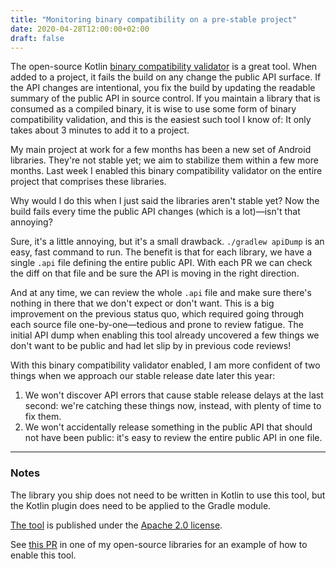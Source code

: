```yaml
---
title: "Monitoring binary compatibility on a pre-stable project"
date: 2020-04-28T12:00:00+02:00
draft: false
---
```


The open-source Kotlin [binary compatibility
validator](https://github.com/Kotlin/binary-compatibility-validator) is a great
tool. When added to a project, it fails the build on any change the public API
surface. If the API changes are intentional, you fix the build by updating the
readable summary of the public API in source control. If you maintain a library
that is consumed as a compiled binary, it is wise to use some form of binary
compatibility validation, and this is the easiest such tool I know of: It only
takes about 3 minutes to add it to a project.

My main project at work for a few months has been a new set of Android
libraries. They're not stable yet; we aim to stabilize them within a few more
months. Last week I enabled this binary compatibility validator on the entire
project that comprises these libraries.

Why would I do this when I just said the libraries aren't stable yet? Now the
build fails every time the public API changes (which is a lot)—isn't that
annoying?

Sure, it's a little annoying, but it's a small drawback. `./gradlew apiDump` is
an easy, fast command to run. The benefit is that for each library, we have a
single `.api` file defining the entire public API. With each PR we can check the
diff on that file and be sure the API is moving in the right direction.

And at any time, we can review the whole `.api` file and make sure there's
nothing in there that we don't expect or don't want. This is a big improvement
on the previous status quo, which required going through each source file
one-by-one—tedious and prone to review fatigue. The initial API dump when
enabling this tool already uncovered a few things we don't want to be public and
had let slip by in previous code reviews!

With this binary compatibility validator enabled, I am more confident of two
things when we approach our stable release date later this year:
1. We won't discover API errors that cause stable release delays at the last
   second: we're catching these things now, instead, with plenty of time to fix
   them.
2. We won't accidentally release something in the public API that should not
   have been public: it's easy to review the entire public API in one file.

---

### Notes

The library you ship does not need to be written in Kotlin to use this tool, but
the Kotlin plugin does need to be applied to the Gradle module.

[The tool](https://github.com/Kotlin/binary-compatibility-validator) is
published under the [Apache 2.0
license](https://github.com/Kotlin/binary-compatibility-validator/blob/master/LICENSE.TXT).

See [this PR](https://github.com/drewhamilton/InlineDimens/pull/21/files?file-filters%5B%5D=.api&file-filters%5B%5D=.gradle)
in one of my open-source libraries for an example of how to enable this tool.
